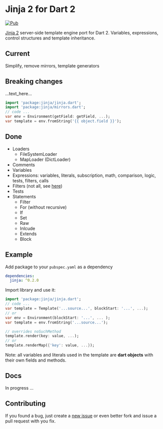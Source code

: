 # Jinja 2 for Dart 2

[![Pub](https://img.shields.io/pub/v/jinja.svg)](https://pub.dartlang.org/packages/jinja)

[Jinja 2](http://jinja.pocoo.org/) server-side template engine port for Dart 2. Variables, expressions, control structures and template inheritance.

## Current

Simplify, remove mirrors, template generators

## Breaking changes

...text_here...

```dart
import 'package:jinja/jinja.dart';
import 'package:jinja/mirrors.dart';
// code ...
var env = Environment(getField: getField, ...);
var template = env.fromString('{{ object.field }}');
```

## Done

- Loaders
  - FileSystemLoader
  - MapLoader (DictLoader)
- Comments
- Variables
- Expressions: variables, literals, subscription, math, comparison, logic, tests, filters, calls
- Filters (not all, see [here][filters])
- Tests
- Statements
  - Filter
  - For (without recursive)
  - If
  - Set
  - Raw
  - Inlcude
  - Extends
  - Block

## Example

Add package to your `pubspec.yaml` as a dependency

```yaml
dependencies:
  jinja: ^0.2.0
```

Import library and use it:

```dart
import 'package:jinja/jinja.dart';
// code ...
var template = Template('...source...', blockStart: '...', ...);
// or
var env = Environment(blockStart: '...', ... );
var template = env.fromString('...source...');

// overrides noSuchMethod
template.render(key: value, ...);
// or
template.renderMap({'key': value, ...});
```

Note: all variables and literals used in the template are **dart objects** with their own fields and methods.

Docs
----
In progress ...

Contributing
------------
If you found a bug, just create a [new issue][new_issue] or even better fork
and issue a pull request with you fix.

[filters]: https://github.com/ykmnkmi/dart-jinja/blob/master/lib/src/filters.dart
[new_issue]: https://github.com/ykmnkmi/dart-jinja/issues/new
